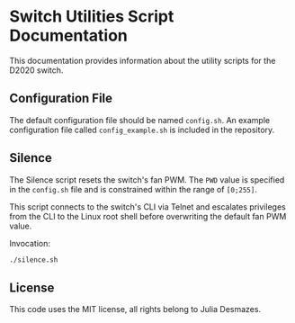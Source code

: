 # Switch Utilities Script Documentation

This documentation provides information about the utility scripts for the D2020
switch.

## Configuration File

The default configuration file should be named `config.sh`. An example
configuration file called `config_example.sh` is included in the repository.

## Silence

The Silence script resets the switch's fan PWM. The `PWD` value is specified in
the `config.sh` file and is constrained within the range of `[0;255]`.

This script connects to the switch's CLI via Telnet and escalates privileges
from the CLI to the Linux root shell before overwriting the default fan PWM
value.

Invocation:

```bash 
./silence.sh 
```

## License

This code uses the MIT license, all rights belong to Julia Desmazes.
